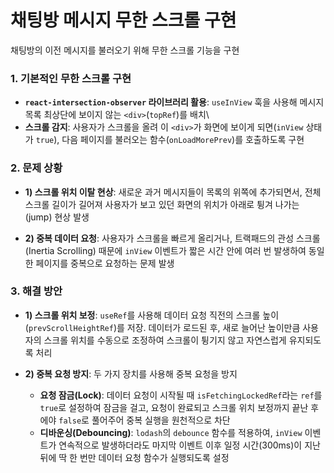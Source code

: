# 채팅방 메시지 무한 스크롤 구현

채팅방의 이전 메시지를 불러오기 위해 무한 스크롤 기능을 구현

### 1. 기본적인 무한 스크롤 구현

- **`react-intersection-observer` 라이브러리 활용**: `useInView` 훅을 사용해 메시지 목록 최상단에 보이지 않는 `<div>`(`topRef`)를 배치\
- **스크롤 감지**: 사용자가 스크롤을 올려 이 `<div>`가 화면에 보이게 되면(`inView` 상태가 `true`), 다음 페이지를 불러오는 함수(`onLoadMorePrev`)를 호출하도록 구현

### 2. 문제 상황

- **1) 스크롤 위치 이탈 현상**: 새로운 과거 메시지들이 목록의 위쪽에 추가되면서, 전체 스크롤 길이가 길어져 사용자가 보고 있던 화면의 위치가 아래로 튕겨 나가는(jump) 현상 발생

- **2) 중복 데이터 요청**: 사용자가 스크롤을 빠르게 올리거나, 트랙패드의 관성 스크롤(Inertia Scrolling) 때문에 `inView` 이벤트가 짧은 시간 안에 여러 번 발생하여 동일한 페이지를 중복으로 요청하는 문제 발생

### 3. 해결 방안

- **1) 스크롤 위치 보정**: `useRef`를 사용해 데이터 요청 직전의 스크롤 높이(`prevScrollHeightRef`)를 저장. 데이터가 로드된 후, 새로 늘어난 높이만큼 사용자의 스크롤 위치를 수동으로 조정하여 스크롤이 튕기지 않고 자연스럽게 유지되도록 처리

- **2) 중복 요청 방지**: 두 가지 장치를 사용해 중복 요청을 방지
    - **요청 잠금(Lock)**: 데이터 요청이 시작될 때 `isFetchingLockedRef`라는 `ref`를 `true`로 설정하여 잠금을 걸고, 요청이 완료되고 스크롤 위치 보정까지 끝난 후에야 `false`로 풀어주어 중복 실행을 원천적으로 차단
    - **디바운싱(Debouncing)**: `lodash`의 `debounce` 함수를 적용하여, `inView` 이벤트가 연속적으로 발생하더라도 마지막 이벤트 이후 일정 시간(300ms)이 지난 뒤에 딱 한 번만 데이터 요청 함수가 실행되도록 설정